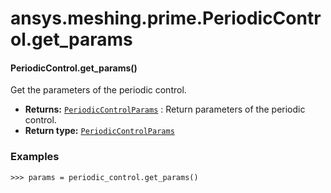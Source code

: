 <a id="ansys-meshing-prime-periodiccontrol-get-params"></a>

# ansys.meshing.prime.PeriodicControl.get_params

<a id="ansys.meshing.prime.PeriodicControl.get_params"></a>

#### PeriodicControl.get_params()

Get the parameters of the periodic control.

* **Returns:**
  [`PeriodicControlParams`](ansys.meshing.prime.PeriodicControlParams.md#ansys.meshing.prime.PeriodicControlParams)
  : Return parameters of the periodic control.
* **Return type:**
  [`PeriodicControlParams`](ansys.meshing.prime.PeriodicControlParams.md#ansys.meshing.prime.PeriodicControlParams)

### Examples

```pycon
>>> params = periodic_control.get_params()
```

<!-- !! processed by numpydoc !! -->
